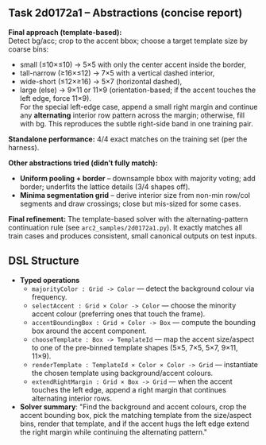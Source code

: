 ## Task 2d0172a1 – Abstractions (concise report)

**Final approach (template-based):**  
Detect bg/acc; crop to the accent bbox; choose a target template size by coarse bins:
- small (≤10×≤10) → 5×5 with only the center accent inside the border,
- tall-narrow (≥16×≤12) → 7×5 with a vertical dashed interior,
- wide-short (≤12×≥16) → 5×7 (horizontal dashed),
- large (else) → 9×11 or 11×9 (orientation-based; if the accent touches the left edge, force 11×9).  
For the special left-edge case, append a small right margin and continue any **alternating** interior row pattern across the margin; otherwise, fill with bg. This reproduces the subtle right-side band in one training pair.

**Standalone performance:** 4/4 exact matches on the training set (per the harness).

**Other abstractions tried (didn’t fully match):**
- **Uniform pooling + border** – downsample bbox with majority voting; add border; underfits the lattice details (3/4 shapes off).  
- **Minima segmentation grid** – derive interior size from non-min row/col segments and draw crossings; close but mis-sized for some cases.

**Final refinement:** The template-based solver with the alternating-pattern continuation rule (see `arc2_samples/2d0172a1.py`). It exactly matches all train cases and produces consistent, small canonical outputs on test inputs.

## DSL Structure
- **Typed operations**
  - `majorityColor : Grid -> Color` — detect the background colour via frequency.
  - `selectAccent : Grid × Color -> Color` — choose the minority accent colour (preferring ones that touch the frame).
  - `accentBoundingBox : Grid × Color -> Box` — compute the bounding box around the accent component.
  - `chooseTemplate : Box -> TemplateId` — map the accent size/aspect to one of the pre-binned template shapes (5×5, 7×5, 5×7, 9×11, 11×9).
  - `renderTemplate : TemplateId × Color × Color -> Grid` — instantiate the chosen template using background/accent colours.
  - `extendRightMargin : Grid × Box -> Grid` — when the accent touches the left edge, append a right margin that continues alternating interior rows.
- **Solver summary**: "Find the background and accent colours, crop the accent bounding box, pick the matching template from the size/aspect bins, render that template, and if the accent hugs the left edge extend the right margin while continuing the alternating pattern."

